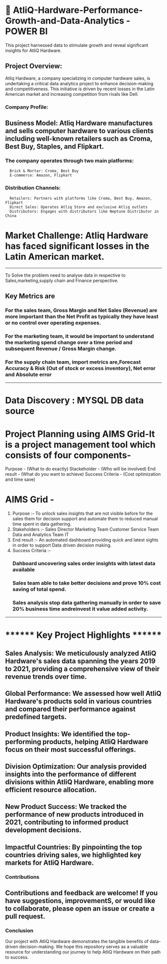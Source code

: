 # 🌟 AtliQ-Hardware-Performance-Growth-and-Data-Analytics - POWER BI
This project harnessed data to stimulate growth and reveal significant insights for AtliQ Hardware.

## Project Overview:
  Atliq Hardware, a company specializing in computer hardware sales, is undertaking a critical data analytics project to enhance decision-making and competitiveness. 
  This initiative is driven by recent losses in the Latin American market and increasing competition from rivals like Dell.
  
### Company Profile:
## Business Model: Atliq Hardware manufactures and sells computer hardware to various clients including well-known retailers such as Croma, Best Buy, Staples, and Flipkart. 
### The company operates through two main platforms:
      Brick & Mortar: Croma, Best Buy
      E-commerce: Amazon, Flipkart
### Distribution Channels:
      Retailers: Partners with platforms like Croma, Best Buy, Amazon, Flipkart
      Direct Sales: Operates Atliq Store and exclusive Atliq outlets
      Distributors: Engages with distributors like Neptune Distributor in China
      
# Market Challenge: Atliq Hardware has faced significant losses in the Latin American market.
---------------------------------------------------------------------------------------------
To Solve the problem need to analyse data in respective to Sales,marketing,supply chain and Finance perspective.
## Key Metrics are 
### For the sales team, Gross Margin and Net Sales (Revenue) are more important than the Net Profit as typically they have least or no control over operating expenses.
### For the marketing team, it would be important to understand the marketing spend change over a time period and subsequent Revenue / Gross Margin change.
### For the supply chain team, import metrics are,Forecast Accuracy & Risk (Out of stock or excess inventory), Net error and Absolute error
---------------------------------------------------------------------------------------------
# Data Discovery :  MYSQL DB data source 
# Project Planning using AIMS Grid-It is a project management tool which consists of four components-
  Purpose - (What to do exactly)
  Stackeholder - (Who will be involved)
  End result - (What do you want to achieve)
  Success Criteria - (Cost optimization and time save)
# AIMS Grid -
1. Purpose :- To unlock sales insights that are not visible before for the sales them for decision support and automate them to reduced manual time spent in data gathering.
2. Stakeholders :-
    Sales Director
    Marketing Team
    Customer Service Team
    Data and Analytics Team
    IT
3. End result :- An automated dashboard providing quick and latest sights in order to support Data driven decision making.
4. Success Criteria :-
    ###   Dahboard uncovering sales order insights with latest data available
    ###   Sales team able to take better decisions and prove 10% cost saving of total spend.
    ###   Sales analysis stop data gathering manually in order to save 20% business time andreinvest it value added activity.
---------------------------------------------------------------------------------------------

#   ****** Key Project Highlights ******
## Sales Analysis: We meticulously analyzed AtliQ Hardware's sales data spanning the years 2019 to 2021, providing a comprehensive view of their revenue trends over time.
## Global Performance: We assessed how well AtliQ Hardware's products sold in various countries and compared their performance against predefined targets.
## Product Insights: We identified the top-performing products, helping AtliQ Hardware focus on their most successful offerings.
## Division Optimization: Our analysis provided insights into the performance of different divisions within AtliQ Hardware, enabling more efficient resource allocation.
## New Product Success: We tracked the performance of new products introduced in 2021, contributing to informed product development decisions.
## Impactful Countries: By pinpointing the top countries driving sales, we highlighted key markets for AtliQ Hardware.


### Contributions
Contributions and feedback are welcome! If you have suggestions, improvementS, or would like to collaborate, please open an issue or create a pull request.
---------------------------------------------------------------------------------------------
### Conclusion
Our project with AtliQ Hardware demonstrates the tangible benefits of data-driven decision-making. We hope this repository serves as a valuable resource for understanding our journey to help AtliQ Hardware on their path to success.
      
  
